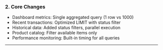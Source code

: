 ### 2. Core Changes

- Dashboard metrics: Single aggregated query (1 row vs 1000)
- Recent transactions: Optimized LIMIT with status filter
- Historical data: Added status filters, parallel execution
- Product catalog: Filter available items only
- Performance monitoring: Built-in timing for all queries

---
